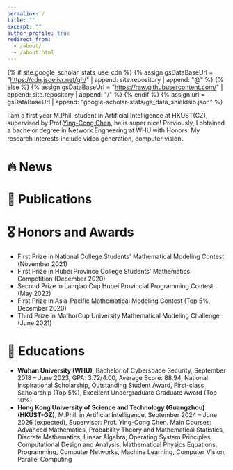 ```yaml
---
permalink: /
title: ""
excerpt: ""
author_profile: true
redirect_from: 
  - /about/
  - /about.html
---
```


{% if site.google_scholar_stats_use_cdn %}
{% assign gsDataBaseUrl = "https://cdn.jsdelivr.net/gh/" | append: site.repository | append: "@" %}
{% else %}
{% assign gsDataBaseUrl = "https://raw.githubusercontent.com/" | append: site.repository | append: "/" %}
{% endif %}
{% assign url = gsDataBaseUrl | append: "google-scholar-stats/gs_data_shieldsio.json" %}

<span class='anchor' id='about-me'></span>

I am a first year M.Phil. student in Artificial Intelligence at HKUST(GZ), supervised by Prof.[Ying-Cong Chen](https://www.yingcong.me/), he is super nice! Previously, I obtained a bachelor degree in Network Engneering at WHU with Honors. My research interests include video generation, computer vision．

# 🔥 News

# 📝 Publications 

# 🎖 Honors and Awards
- First Prize in National College Students' Mathematical Modeling Contest (November 2021)
- First Prize in Hubei Province College Students' Mathematics Competition (December 2020)
- Second Prize in Lanqiao Cup Hubei Provincial Programming Contest (May 2022)
- First Prize in Asia-Pacific Mathematical Modeling Contest (Top 5%, December 2020)
- Third Prize in MathorCup University Mathematical Modeling Challenge (June 2021)

# 📖 Educations
- **Wuhan University (WHU)**, Bachelor of Cyberspace Security, September 2018 – June 2023, GPA: 3.72/4.00, Average Score: 88.94, National Inspirational Scholarship, Outstanding Student Award, First-class Scholarship (Top 5%), Excellent Undergraduate Graduate Award (Top 10%)
- **Hong Kong University of Science and Technology (Guangzhou) (HKUST-GZ)**, M.Phil. in Artificial Intelligence, September 2024 – June 2026 (expected), Supervisor: Prof. Ying-Cong Chen. Main Courses: Advanced Mathematics, Probability Theory and Mathematical Statistics, Discrete Mathematics, Linear Algebra, Operating System Principles, Computational Design and Analysis, Mathematical Physics Equations, Programming, Computer Networks, Machine Learning, Computer Vision, Parallel Computing
